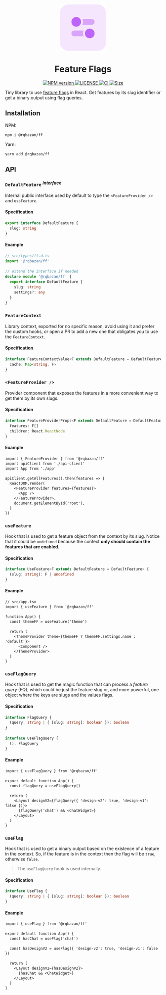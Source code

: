 <p align="center">
  <img src="./logo/256x256.png" alt="ff logo" width="150" />
</p>

<h1 align="center">
  Feature Flags
</h1>

<p align="center">
  <a href="https://npmjs.org/package/@rqbazan/ff">
    <img alt="NPM version" src="https://img.shields.io/npm/v/@rqbazan/ff.svg?style=for-the-badge">
  </a>
  <a href="https://github.com/rqbazan/ff">
    <img alt="LICENSE" src="https://img.shields.io/github/license/rqbazan/ff?style=for-the-badge">
  </a>
  <a href="https://github.com/rqbazan/ff/actions/workflows/main.yml">
    <img alt="CI" src="https://img.shields.io/github/workflow/status/rqbazan/ff/CI?label=CI&style=for-the-badge">
  </a>
  <a href="https://bundlephobia.com/package/@rqbazan/ff">
    <img alt="Size" src="https://img.shields.io/bundlephobia/minzip/@rqbazan/ff?style=for-the-badge">
  </a>
</p>

Tiny library to use [feature flags](https://martinfowler.com/articles/feature-toggles.html) in React. Get features by its slug identifier or get a binary output using flag queries.

## Installation

NPM:

```sh
npm i @rqbazan/ff
```

Yarn:

```sh
yarn add @rqbazan/ff
```

## API

### `DefaultFeature` <sup>_Interface_</sup>

Internal public interface used by default to type the `<FeatureProvider />` and `useFeature`.

#### Specification

```ts
export interface DefaultFeature {
  slug: string
}
```

#### Example

```ts
// src/types/ff.d.ts
import '@rqbazan/ff'

// extend the interface if needed
declare module '@rqbazan/ff' {
  export interface DefaultFeature {
    slug: string
    settings?: any
  }
}
```

### `FeatureContext`

Library context, exported for no specific reason, avoid using it and prefer the custom hooks, or open a PR to add a new one that obligates you to use the `FeatureContext`.

#### Specification

```ts
interface FeatureContextValue<F extends DefaultFeature = DefaultFeature> {
  cache: Map<string, F>
}
```

### `<FeatureProvider />`

Provider component that exposes the features in a more convenient way to get them by its own slugs.

#### Specification

```ts
interface FeatureProviderProps<F extends DefaultFeature = DefaultFeature> {
  features: F[]
  children: React.ReactNode
}
```

#### Example

```tsx
import { FeatureProvider } from '@rqbazan/ff'
import apiClient from './api-client'
import App from './app'

apiClient.getAllFeatures().then(features => {
  ReactDOM.render(
    <FeatureProvider features={features}>
      <App />
    </FeatureProvider>,
    document.getElementById('root'),
  )
})
```

### `useFeature`

Hook that is used to get a feature object from the context by its slug. Notice that it could be `undefined` because the context **only should contain the features that are enabled.**

#### Specification

```ts
interface UseFeature<F extends DefaultFeature = DefaultFeature> {
  (slug: string): F | undefined
}
```

#### Example

```tsx
// src/app.tsx
import { useFeature } from '@rqbazan/ff'

function App() {
  const themeFF = useFeature('theme')

  return (
    <ThemeProvider theme={themeFF ? themeFF.settings.name : 'default'}>
      <Component />
    </ThemeProvider>
  )
}
```

### `useFlagQuery`

Hook that is used to get the magic function that can process a _feature query_ (FQ), which could be just the feature slug or, and more powerful, one object where the keys are slugs and the values flags.

#### Specification

```ts
interface FlagQuery {
  (query: string | { [slug: string]: boolean }): boolean
}

interface UseFlagQuery {
  (): FlagQuery
}
```

#### Example

```tsx
import { useFlagQuery } from '@rqbazan/ff'

export default function App() {
  const flagQuery = useFlagQuery()

  return (
    <Layout designV2={flagQuery({ 'design-v2': true, 'design-v1': false })}>
      {flagQuery('chat') && <ChatWidget>}
    </Layout>
  )
}
```

### `useFlag`

Hook that is used to get a binary output based on the existence of a feature in the context. So, if the feature is in the context then the flag will be `true`, otherwise `false`.

> The `useFlagQuery` hook is used internally.

#### Specification

```ts
interface UseFlag {
  (query: string | { [slug: string]: boolean }): boolean
}
```

#### Example

```tsx
import { useFlag } from '@rqbazan/ff'

export default function App() {
  const hasChat = useFlag('chat')

  const hasDesignV2 = useFlag({ 'design-v2': true, 'design-v1': false })

  return (
    <Layout designV2={hasDesignV2}>
      {hasChat && <ChatWidget>}
    </Layout>
  )
}
```
